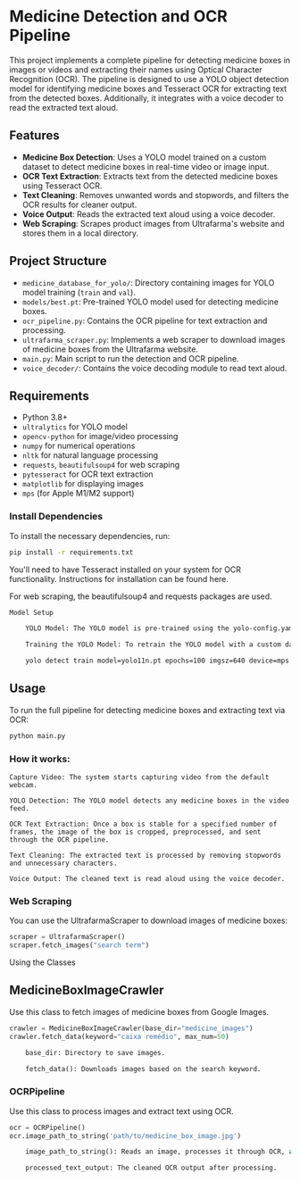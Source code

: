 # Medicine Detection and OCR Pipeline

This project implements a complete pipeline for detecting medicine boxes in images or videos and extracting their names using Optical Character Recognition (OCR). The pipeline is designed to use a YOLO object detection model for identifying medicine boxes and Tesseract OCR for extracting text from the detected boxes. Additionally, it integrates with a voice decoder to read the extracted text aloud.

## Features

- **Medicine Box Detection**: Uses a YOLO model trained on a custom dataset to detect medicine boxes in real-time video or image input.
- **OCR Text Extraction**: Extracts text from the detected medicine boxes using Tesseract OCR.
- **Text Cleaning**: Removes unwanted words and stopwords, and filters the OCR results for cleaner output.
- **Voice Output**: Reads the extracted text aloud using a voice decoder.
- **Web Scraping**: Scrapes product images from Ultrafarma's website and stores them in a local directory.

## Project Structure

- `medicine_database_for_yolo/`: Directory containing images for YOLO model training (`train` and `val`).
- `models/best.pt`: Pre-trained YOLO model used for detecting medicine boxes.
- `ocr_pipeline.py`: Contains the OCR pipeline for text extraction and processing.
- `ultrafarma_scraper.py`: Implements a web scraper to download images of medicine boxes from the Ultrafarma website.
- `main.py`: Main script to run the detection and OCR pipeline.
- `voice_decoder/`: Contains the voice decoding module to read text aloud.

## Requirements

- Python 3.8+
- `ultralytics` for YOLO model
- `opencv-python` for image/video processing
- `numpy` for numerical operations
- `nltk` for natural language processing
- `requests`, `beautifulsoup4` for web scraping
- `pytesseract` for OCR text extraction
- `matplotlib` for displaying images
- `mps` (for Apple M1/M2 support)

### Install Dependencies

To install the necessary dependencies, run:

```bash
pip install -r requirements.txt
```

You'll need to have Tesseract installed on your system for OCR functionality. Instructions for installation can be found here.

For web scraping, the beautifulsoup4 and requests packages are used.

```bash
Model Setup

    YOLO Model: The YOLO model is pre-trained using the yolo-config.yaml dataset and can be found under the models directory as best.pt.

    Training the YOLO Model: To retrain the YOLO model with a custom dataset, use the following command:

    yolo detect train model=yolo11n.pt epochs=100 imgsz=640 device=mps

```

## Usage

To run the full pipeline for detecting medicine boxes and extracting text via OCR:

```bash
python main.py
```
### How it works:

    Capture Video: The system starts capturing video from the default webcam.

    YOLO Detection: The YOLO model detects any medicine boxes in the video feed.

    OCR Text Extraction: Once a box is stable for a specified number of frames, the image of the box is cropped, preprocessed, and sent through the OCR pipeline.

    Text Cleaning: The extracted text is processed by removing stopwords and unnecessary characters.

    Voice Output: The cleaned text is read aloud using the voice decoder.

### Web Scraping

You can use the UltrafarmaScraper to download images of medicine boxes:

```python
scraper = UltrafarmaScraper()
scraper.fetch_images("search term")
```

Using the Classes

## MedicineBoxImageCrawler

Use this class to fetch images of medicine boxes from Google Images.

```python
crawler = MedicineBoxImageCrawler(base_dir="medicine_images")
crawler.fetch_data(keyword="caixa remédio", max_num=50)

    base_dir: Directory to save images.

    fetch_data(): Downloads images based on the search keyword.
```

### OCRPipeline

Use this class to process images and extract text using OCR.
```python
ocr = OCRPipeline()
ocr.image_path_to_string('path/to/medicine_box_image.jpg')

    image_path_to_string(): Reads an image, processes it through OCR, and prints the cleaned text.

    processed_text_output: The cleaned OCR output after processing.
```